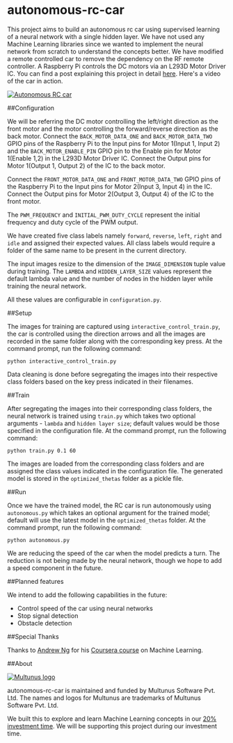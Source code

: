 # autonomous-rc-car

This project aims to build an autonomous rc car using supervised learning of a neural network with a single hidden layer. We have not used any Machine Learning libraries since we wanted to implement the neural network from scratch to understand the concepts better. We have modified a remote controlled car to remove the dependency on the RF remote controller. A Raspberry Pi controls the DC motors via an L293D Motor Driver IC. You can find a post explaining this project in detail [here](http://www.multunus.com/blog/2016/07/autonomous-rc-car-using-raspberry-pi-and-neural-networks/). Here's a video of the car in action.

[![Autonomous RC car](https://img.youtube.com/vi/dCyBvLjW6X0/maxresdefault.jpg)](https://www.youtube.com/watch?v=dCyBvLjW6X0&vq=hd1080)

##Configuration

We will be referring the DC motor controlling the left/right direction as the front motor and the motor controlling the forward/reverse direction as the back motor. Connect the ```BACK_MOTOR_DATA_ONE``` and ```BACK_MOTOR_DATA_TWO``` GPIO pins of the Raspberry Pi to the Input pins for Motor 1(Input 1, Input 2) and the ```BACK_MOTOR_ENABLE_PIN``` GPIO pin to the Enable pin for Motor 1(Enable 1,2) in the L293D Motor Driver IC. Connect the Output pins for Motor 1(Output 1, Output 2) of the IC to the back motor.

Connect the ```FRONT_MOTOR_DATA_ONE``` and ```FRONT_MOTOR_DATA_TWO``` GPIO pins of the Raspberry Pi to the Input pins for Motor 2(Input 3, Input 4) in the IC. Connect the Output pins for Motor 2(Output 3, Output 4) of the IC to the front motor.

The ```PWM_FREQUENCY``` and ```INITIAL_PWM_DUTY_CYCLE``` represent the initial frequency and duty cycle of the PWM output.

We have created five class labels namely ```forward```, ```reverse```, ```left```, ```right``` and ```idle``` and assigned their expected values. All class labels would require a folder of the same name to be present in the current directory.

The input images resize to the dimension of the ```IMAGE_DIMENSION``` tuple value during training. The ```LAMBDA``` and ```HIDDEN_LAYER_SIZE``` values represent the default lambda value and the number of nodes in the hidden layer while training the neural network.

All these values are configurable in ```configuration.py```.

##Setup

The images for training are captured using ```interactive_control_train.py```, the car is controlled using the direction arrows and all the images are recorded in the same folder along with the corresponding key press. At the command prompt, run the following command:

```
python interactive_control_train.py
```

Data cleaning is done before segregating the images into their respective class folders based on the key press indicated in their filenames.

##Train

After segregating the images into their corresponding class folders, the neural network is trained using ```train.py``` which takes two optional arguments - ```lambda``` and ```hidden layer size```;  default values would be those specified in the configuration file. At the command prompt, run the following command:

```
python train.py 0.1 60
```

The images are loaded from the corresponding class folders and are assigned the class values indicated in the configuration file. The generated model is stored in the ```optimized_thetas``` folder as a pickle file.

##Run

Once we have the trained model, the RC car is run autonomously using ```autonomous.py``` which takes an optional argument for the trained model; default will use the latest model in the ```optimized_thetas``` folder. At the command prompt, run the following command:

```
python autonomous.py
```

We are reducing the speed of the car when the model predicts a turn. The reduction is not being made by the neural network, though we hope to add a speed component in the future.

##Planned features

We intend to add the following capabilities in the future:
* Control speed of the car using neural networks
* Stop signal detection
* Obstacle  detection

##Special Thanks

Thanks to [Andrew Ng](http://www.andrewng.org/) for his [Coursera course](http://www.coursera.org/learn/machine-learning) on Machine Learning.

##About

[![Multunus logo](https://camo.githubusercontent.com/c0701d8866d0962ddc36db56dbf1ce93d712800e/68747470733a2f2f73332e616d617a6f6e6177732e636f6d2f6d756c74756e75732d696d616765732f4d756c74756e75735f4c6f676f5f566563746f725f726573697a65642e706e67)](http://www.multunus.com/)

autonomous-rc-car is maintained and funded by Multunus Software Pvt. Ltd.
The names and logos for Multunus are trademarks of Multunus Software Pvt. Ltd.

We built this to explore and learn Machine Learning concepts in our [20% investment time](http://www.multunus.com/blog/2016/01/20-investment-time-background-story/). We will be supporting this project during our investment time.
